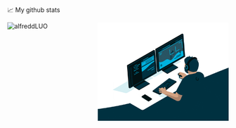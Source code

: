 📈 My github stats
<p> <img align="left" src="https://github-readme-stats.vercel.app/api?username=alfreddLUO&show_icons=true&theme=gotham" height="223.5" alt="alfreddLUO" />
<img align="right" alt="GIF" src="code.gif" width="298" height="223.5" />
</p>

